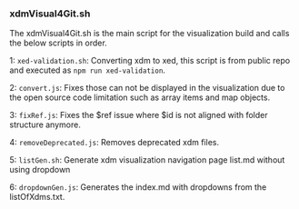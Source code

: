 ### xdmVisual4Git.sh

The xdmVisual4Git.sh is the main script for the visualization build and calls the below scripts in order.

1: `xed-validation.sh`: Converting xdm to xed, this script is from public repo and executed as `npm run xed-validation`.

2: `convert.js`: Fixes those can not be displayed in the visualization due to the open source code limitation such as array items and map objects.

3: `fixRef.js`: Fixes the $ref issue where $id is not aligned with folder structure anymore.

4: `removeDeprecated.js`: Removes deprecated xdm files.

5: `listGen.sh`: Generate xdm visualization navigation page list.md without using dropdown

6: `dropdownGen.js`: Generates the index.md with dropdowns from the listOfXdms.txt.